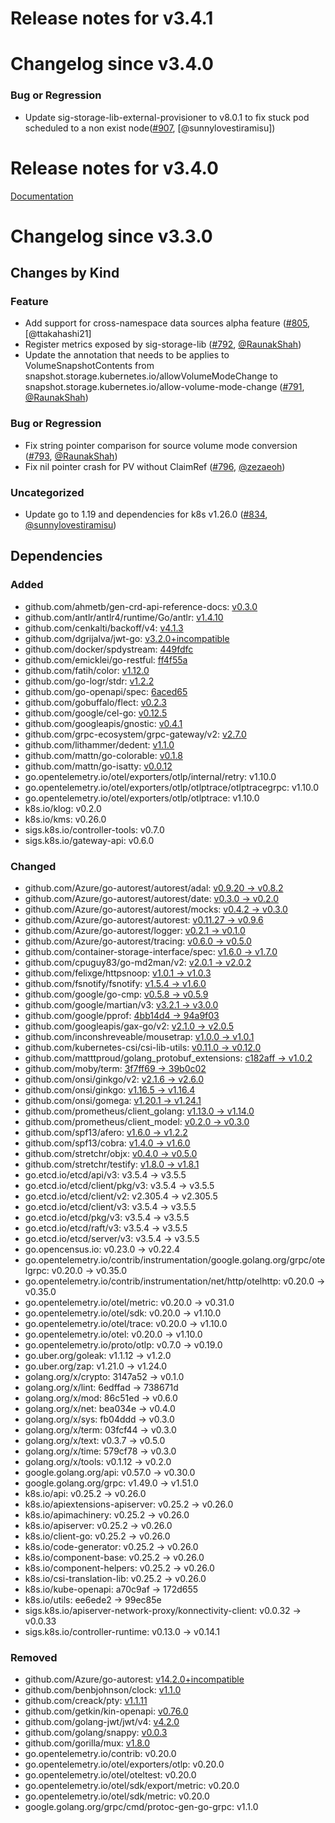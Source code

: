 # Release notes for v3.4.1

# Changelog since v3.4.0

### Bug or Regression

- Update sig-storage-lib-external-provisioner to v8.0.1 to fix stuck pod scheduled to a non exist node([#907](https://github.com/kubernetes-csi/external-provisioner/pull/907), [@sunnylovestiramisu])

# Release notes for v3.4.0

[Documentation](https://kubernetes-csi.github.io)

# Changelog since v3.3.0

## Changes by Kind

### Feature

- Add support for cross-namespace data sources alpha feature ([#805](https://github.com/kubernetes-csi/external-provisioner/pull/805), [@ttakahashi21]
- Register metrics exposed by sig-storage-lib ([#792](https://github.com/kubernetes-csi/external-provisioner/pull/792), [@RaunakShah](https://github.com/RaunakShah))
- Update the annotation that needs to be applies to VolumeSnapshotContents from snapshot.storage.kubernetes.io/allowVolumeModeChange to snapshot.storage.kubernetes.io/allow-volume-mode-change ([#791](https://github.com/kubernetes-csi/external-provisioner/pull/791), [@RaunakShah](https://github.com/RaunakShah))

### Bug or Regression

- Fix string pointer comparison for source volume mode conversion ([#793](https://github.com/kubernetes-csi/external-provisioner/pull/793), [@RaunakShah](https://github.com/RaunakShah))
- Fix nil pointer crash for PV without ClaimRef ([#796](https://github.com/kubernetes-csi/external-provisioner/pull/796), [@zezaeoh](https://github.com/zezaeoh))

### Uncategorized

- Update go to 1.19 and dependencies for k8s v1.26.0 ([#834](https://github.com/kubernetes-csi/external-provisioner/pull/834), [@sunnylovestiramisu](https://github.com/sunnylovestiramisu))

## Dependencies

### Added
- github.com/ahmetb/gen-crd-api-reference-docs: [v0.3.0](https://github.com/ahmetb/gen-crd-api-reference-docs/tree/v0.3.0)
- github.com/antlr/antlr4/runtime/Go/antlr: [v1.4.10](https://github.com/antlr/antlr4/runtime/Go/antlr/tree/v1.4.10)
- github.com/cenkalti/backoff/v4: [v4.1.3](https://github.com/cenkalti/backoff/v4/tree/v4.1.3)
- github.com/dgrijalva/jwt-go: [v3.2.0+incompatible](https://github.com/dgrijalva/jwt-go/tree/v3.2.0)
- github.com/docker/spdystream: [449fdfc](https://github.com/docker/spdystream/tree/449fdfc)
- github.com/emicklei/go-restful: [ff4f55a](https://github.com/emicklei/go-restful/tree/ff4f55a)
- github.com/fatih/color: [v1.12.0](https://github.com/fatih/color/tree/v1.12.0)
- github.com/go-logr/stdr: [v1.2.2](https://github.com/go-logr/stdr/tree/v1.2.2)
- github.com/go-openapi/spec: [6aced65](https://github.com/go-openapi/spec/tree/6aced65)
- github.com/gobuffalo/flect: [v0.2.3](https://github.com/gobuffalo/flect/tree/v0.2.3)
- github.com/google/cel-go: [v0.12.5](https://github.com/google/cel-go/tree/v0.12.5)
- github.com/googleapis/gnostic: [v0.4.1](https://github.com/googleapis/gnostic/tree/v0.4.1)
- github.com/grpc-ecosystem/grpc-gateway/v2: [v2.7.0](https://github.com/grpc-ecosystem/grpc-gateway/v2/tree/v2.7.0)
- github.com/lithammer/dedent: [v1.1.0](https://github.com/lithammer/dedent/tree/v1.1.0)
- github.com/mattn/go-colorable: [v0.1.8](https://github.com/mattn/go-colorable/tree/v0.1.8)
- github.com/mattn/go-isatty: [v0.0.12](https://github.com/mattn/go-isatty/tree/v0.0.12)
- go.opentelemetry.io/otel/exporters/otlp/internal/retry: v1.10.0
- go.opentelemetry.io/otel/exporters/otlp/otlptrace/otlptracegrpc: v1.10.0
- go.opentelemetry.io/otel/exporters/otlp/otlptrace: v1.10.0
- k8s.io/klog: v0.2.0
- k8s.io/kms: v0.26.0
- sigs.k8s.io/controller-tools: v0.7.0
- sigs.k8s.io/gateway-api: v0.6.0

### Changed
- github.com/Azure/go-autorest/autorest/adal: [v0.9.20 → v0.8.2](https://github.com/Azure/go-autorest/autorest/adal/compare/v0.9.20...v0.8.2)
- github.com/Azure/go-autorest/autorest/date: [v0.3.0 → v0.2.0](https://github.com/Azure/go-autorest/autorest/date/compare/v0.3.0...v0.2.0)
- github.com/Azure/go-autorest/autorest/mocks: [v0.4.2 → v0.3.0](https://github.com/Azure/go-autorest/autorest/mocks/compare/v0.4.2...v0.3.0)
- github.com/Azure/go-autorest/autorest: [v0.11.27 → v0.9.6](https://github.com/Azure/go-autorest/autorest/compare/v0.11.27...v0.9.6)
- github.com/Azure/go-autorest/logger: [v0.2.1 → v0.1.0](https://github.com/Azure/go-autorest/logger/compare/v0.2.1...v0.1.0)
- github.com/Azure/go-autorest/tracing: [v0.6.0 → v0.5.0](https://github.com/Azure/go-autorest/tracing/compare/v0.6.0...v0.5.0)
- github.com/container-storage-interface/spec: [v1.6.0 → v1.7.0](https://github.com/container-storage-interface/spec/compare/v1.6.0...v1.7.0)
- github.com/cpuguy83/go-md2man/v2: [v2.0.1 → v2.0.2](https://github.com/cpuguy83/go-md2man/v2/compare/v2.0.1...v2.0.2)
- github.com/felixge/httpsnoop: [v1.0.1 → v1.0.3](https://github.com/felixge/httpsnoop/compare/v1.0.1...v1.0.3)
- github.com/fsnotify/fsnotify: [v1.5.4 → v1.6.0](https://github.com/fsnotify/fsnotify/compare/v1.5.4...v1.6.0)
- github.com/google/go-cmp: [v0.5.8 → v0.5.9](https://github.com/google/go-cmp/compare/v0.5.8...v0.5.9)
- github.com/google/martian/v3: [v3.2.1 → v3.0.0](https://github.com/google/martian/v3/compare/v3.2.1...v3.0.0)
- github.com/google/pprof: [4bb14d4 → 94a9f03](https://github.com/google/pprof/compare/4bb14d4...94a9f03)
- github.com/googleapis/gax-go/v2: [v2.1.0 → v2.0.5](https://github.com/googleapis/gax-go/v2/compare/v2.1.0...v2.0.5)
- github.com/inconshreveable/mousetrap: [v1.0.0 → v1.0.1](https://github.com/inconshreveable/mousetrap/compare/v1.0.0...v1.0.1)
- github.com/kubernetes-csi/csi-lib-utils: [v0.11.0 → v0.12.0](https://github.com/kubernetes-csi/csi-lib-utils/compare/v0.11.0...v0.12.0)
- github.com/matttproud/golang_protobuf_extensions: [c182aff → v1.0.2](https://github.com/matttproud/golang_protobuf_extensions/compare/c182aff...v1.0.2)
- github.com/moby/term: [3f7ff69 → 39b0c02](https://github.com/moby/term/compare/3f7ff69...39b0c02)
- github.com/onsi/ginkgo/v2: [v2.1.6 → v2.6.0](https://github.com/onsi/ginkgo/v2/compare/v2.1.6...v2.6.0)
- github.com/onsi/ginkgo: [v1.16.5 → v1.16.4](https://github.com/onsi/ginkgo/compare/v1.16.5...v1.16.4)
- github.com/onsi/gomega: [v1.20.1 → v1.24.1](https://github.com/onsi/gomega/compare/v1.20.1...v1.24.1)
- github.com/prometheus/client_golang: [v1.13.0 → v1.14.0](https://github.com/prometheus/client_golang/compare/v1.13.0...v1.14.0)
- github.com/prometheus/client_model: [v0.2.0 → v0.3.0](https://github.com/prometheus/client_model/compare/v0.2.0...v0.3.0)
- github.com/spf13/afero: [v1.6.0 → v1.2.2](https://github.com/spf13/afero/compare/v1.6.0...v1.2.2)
- github.com/spf13/cobra: [v1.4.0 → v1.6.0](https://github.com/spf13/cobra/compare/v1.4.0...v1.6.0)
- github.com/stretchr/objx: [v0.4.0 → v0.5.0](https://github.com/stretchr/objx/compare/v0.4.0...v0.5.0)
- github.com/stretchr/testify: [v1.8.0 → v1.8.1](https://github.com/stretchr/testify/compare/v1.8.0...v1.8.1)
- go.etcd.io/etcd/api/v3: v3.5.4 → v3.5.5
- go.etcd.io/etcd/client/pkg/v3: v3.5.4 → v3.5.5
- go.etcd.io/etcd/client/v2: v2.305.4 → v2.305.5
- go.etcd.io/etcd/client/v3: v3.5.4 → v3.5.5
- go.etcd.io/etcd/pkg/v3: v3.5.4 → v3.5.5
- go.etcd.io/etcd/raft/v3: v3.5.4 → v3.5.5
- go.etcd.io/etcd/server/v3: v3.5.4 → v3.5.5
- go.opencensus.io: v0.23.0 → v0.22.4
- go.opentelemetry.io/contrib/instrumentation/google.golang.org/grpc/otelgrpc: v0.20.0 → v0.35.0
- go.opentelemetry.io/contrib/instrumentation/net/http/otelhttp: v0.20.0 → v0.35.0
- go.opentelemetry.io/otel/metric: v0.20.0 → v0.31.0
- go.opentelemetry.io/otel/sdk: v0.20.0 → v1.10.0
- go.opentelemetry.io/otel/trace: v0.20.0 → v1.10.0
- go.opentelemetry.io/otel: v0.20.0 → v1.10.0
- go.opentelemetry.io/proto/otlp: v0.7.0 → v0.19.0
- go.uber.org/goleak: v1.1.12 → v1.2.0
- go.uber.org/zap: v1.21.0 → v1.24.0
- golang.org/x/crypto: 3147a52 → v0.1.0
- golang.org/x/lint: 6edffad → 738671d
- golang.org/x/mod: 86c51ed → v0.6.0
- golang.org/x/net: bea034e → v0.4.0
- golang.org/x/sys: fb04ddd → v0.3.0
- golang.org/x/term: 03fcf44 → v0.3.0
- golang.org/x/text: v0.3.7 → v0.5.0
- golang.org/x/time: 579cf78 → v0.3.0
- golang.org/x/tools: v0.1.12 → v0.2.0
- google.golang.org/api: v0.57.0 → v0.30.0
- google.golang.org/grpc: v1.49.0 → v1.51.0
- k8s.io/api: v0.25.2 → v0.26.0
- k8s.io/apiextensions-apiserver: v0.25.2 → v0.26.0
- k8s.io/apimachinery: v0.25.2 → v0.26.0
- k8s.io/apiserver: v0.25.2 → v0.26.0
- k8s.io/client-go: v0.25.2 → v0.26.0
- k8s.io/code-generator: v0.25.2 → v0.26.0
- k8s.io/component-base: v0.25.2 → v0.26.0
- k8s.io/component-helpers: v0.25.2 → v0.26.0
- k8s.io/csi-translation-lib: v0.25.2 → v0.26.0
- k8s.io/kube-openapi: a70c9af → 172d655
- k8s.io/utils: ee6ede2 → 99ec85e
- sigs.k8s.io/apiserver-network-proxy/konnectivity-client: v0.0.32 → v0.0.33
- sigs.k8s.io/controller-runtime: v0.13.0 → v0.14.1

### Removed
- github.com/Azure/go-autorest: [v14.2.0+incompatible](https://github.com/Azure/go-autorest/tree/v14.2.0)
- github.com/benbjohnson/clock: [v1.1.0](https://github.com/benbjohnson/clock/tree/v1.1.0)
- github.com/creack/pty: [v1.1.11](https://github.com/creack/pty/tree/v1.1.11)
- github.com/getkin/kin-openapi: [v0.76.0](https://github.com/getkin/kin-openapi/tree/v0.76.0)
- github.com/golang-jwt/jwt/v4: [v4.2.0](https://github.com/golang-jwt/jwt/v4/tree/v4.2.0)
- github.com/golang/snappy: [v0.0.3](https://github.com/golang/snappy/tree/v0.0.3)
- github.com/gorilla/mux: [v1.8.0](https://github.com/gorilla/mux/tree/v1.8.0)
- go.opentelemetry.io/contrib: v0.20.0
- go.opentelemetry.io/otel/exporters/otlp: v0.20.0
- go.opentelemetry.io/otel/oteltest: v0.20.0
- go.opentelemetry.io/otel/sdk/export/metric: v0.20.0
- go.opentelemetry.io/otel/sdk/metric: v0.20.0
- google.golang.org/grpc/cmd/protoc-gen-go-grpc: v1.1.0
